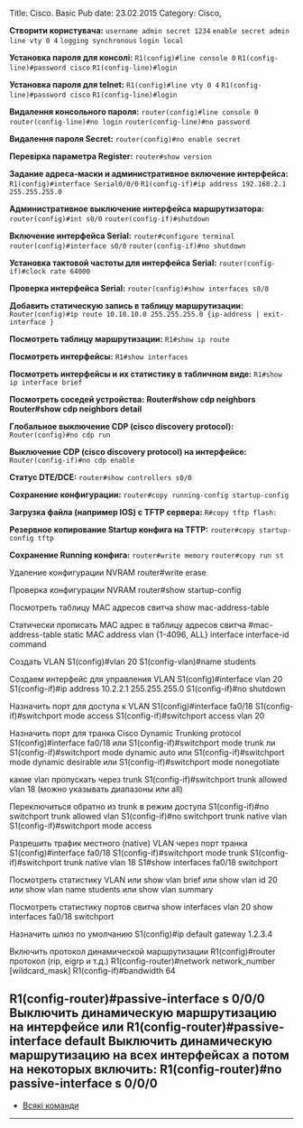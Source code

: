 Title: Cisco. Basic
Pub date: 23.02.2015
Category: Cisco, 

**Створити користувача:**
`username admin secret 1234`
`enable secret admin`
`line vty 0 4`
`logging synchronous`
`login local`

**Установка пароля для консолі:**
`R1(config)#line console 0`
`R1(config-line)#password cisco`
`R1(config-line)#login`

**Установка пароля для telnet:**
`R1(config)#line vty 0 4`
`R1(config-line)#password cisco`
`R1(config-line)#login`

**Видалення консольного пароля:**
`router(config)#line console 0`
`router(config-line)#no login`
`router(config-line)#no password`

**Видалення пароля Secret:**
`router(config)#no enable secret`

**Перевірка параметра Register:**
`router#show version`

**Задание адреса-маски и административное включение интерфейса:**
`R1(config)#interface Serial0/0/0`
`R1(config-if)#ip address 192.168.2.1 255.255.255.0`

**Административное выключение интерфейса маршрутизатора:**
`router(config)#int s0/0`
`router(config-if)#shutdown`

**Включение интерфейса Serial:**
`router#configure terminal`
`router(config)#interface s0/0`
`router(config-if)#no shutdown`

**Установка тактовой частоты для интерфейса Serial:**
`router(config-if)#clock rate 64000`

**Проверка интерфейса Serial:**
`router(config)#show interfaces s0/0`

**Добавить статическую запись в таблицу маршрутизации:**
`Router(config)#ip route 10.10.10.0 255.255.255.0 {ip-address | exit-interface }`

**Посмотреть таблицу маршрутизации:**
`R1#show ip route`

**Посмотреть интерфейсы:**
`R1#show interfaces`

**Посмотреть интерфейсы и их статистику в табличном виде:**
`R1#show ip interface brief`

**Посмотреть соседей устройства:**
**Router#show cdp neighbors**
**Router#show cdp neighbors detail**

**Глобальное выключение CDP (cisco discovery protocol):**
`Router(config)#no cdp run`

**Выключение CDP (cisco discovery protocol) на интерфейсе:**
`Router(config-if)#no cdp enable`

**Статус DTE/DCE:**
`router#show controllers s0/0`

**Сохранение конфигурации:**
`router#copy running-config startup-config`

**Загрузка файла (например IOS) с TFTP сервера:**
`R#copy tftp flash:`

**Резервное копирование Startup конфига на TFTP:**
`router#copy startup-config tftp`

**Сохранение Running конфига:**
`router#write memory`
`router#copy run st`

Удаление конфигурации NVRAM
router#write erase

Проверка конфигурации NVRAM
router#show startup-config

Посмотреть таблицу MAC адресов свитча
show mac-address-table

Статически прописать MAC адрес в таблицу адресов свитча
#mac-address-table static MAC address vlan {1-4096, ALL} interface interface-id command

Создать VLAN
S1(config)#vlan 20
S1(config-vlan)#name students

Создаем интерфейс для управления VLAN
S1(config)#interface vlan 20
S1(config-if)#ip address 10.2.2.1 255.255.255.0
S1(config-if)#no shutdown

Назначить порт для доступа к VLAN
S1(config)#interface fa0/18
S1(config-if)#switchport mode access
S1(config-if)#switchport access vlan 20

Назначить порт для транка Cisco Dynamic Trunking protocol
S1(config)#interface fa0/18
или S1(config-if)#switchport mode trunk
ли S1(config-if)#switchport mode dynamic auto
или S1(config-if)#switchport mode dynamic desirable
или S1(config-if)#switchport mode nonegotiate

какие vlan пропускать через trunk
S1(config-if)#switchport trunk allowed vlan 18 (можно указывать диапазоны или all)

Переключиться обратно из trunk в режим доступа
S1(config-if)#no switchport trunk allowed vlan
S1(config-if)#no switchport trunk native vlan
S1(config-if)#switchport mode access

Разрешить трафик местного (native) VLAN через порт транка
S1(config)#interface fa0/18
S1(config-if)#switchport mode trunk
S1(config-if)#switchport trunk native vlan 18
S1#show interfaces fa0/18 switchport

Посмотреть статистику VLAN
или show vlan brief
или show vlan id 20
или show vlan name students
или show vlan summary

Посмотреть статистику портов свитча
show interfaces vlan 20
show interfaces fa0/18 switchport

Назначить шлюз по умолчанию
S1(config)#ip default gateway 1.2.3.4

Включить протокол динамической маршрутизации
R1(config)#router протокол (rip, eigrp и т.д.)
R1(config-router)#network network_number [wildcard_mask]
R1(config-if)#bandwidth 64

R1(config-router)#passive-interface s 0/0/0 Выключить динамическую маршрутизацию на интерфейсе
или
R1(config-router)#passive-interface default Выключить динамическую маршрутизацию на всех интерфейсах
а потом на некоторых включить:
R1(config-router)#no passive-interface s 0/0/0
-----
* <a title="Пишуть люди" href="http://network.xsp.ru/4_10.php">Всякі команди</a>
-----